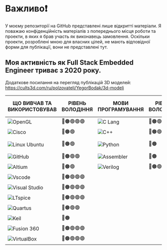 # Важливо❗️
У моєму репозиторії на GitHub представлені лише відкритті матеріали. Я поважаю конфіденційність матеріалів з попереднього місця роботи та проекти, в яких я брав участь як виконавець замовлення. Оскільки проекти, розроблені мною для власних цілей, не мають відповідної форми для публікації, вони не представлені тут.

## Моя активність як Full Stack Embedded Engineer триває з 2020 року.

Додаткове посилання на перегляд публікацій 3D моделей:
https://cults3d.com/ru/polzovateli/YegorBodak/3d-modeli

| ЩО ВИВЧАВ ТА ВИКОРИСТОВУВАВ                  | РІВЕНЬ ВОЛОДІННЯ | МОВИ ПРОГРАМУВАННЯ                      | РІВЕНЬ ВОЛОДІННЯ | ПРИЛАДИ ТА СІМЕЙСТВА                            | РІВЕНЬ ВОЛОДІННЯ |
|------------------------------------|------------------|---------------------------------|------------------|------------------------------------|------------------|
| ![OpenGL](https://img.shields.io/badge/OpenGL-5586A4?style=for-the-badge&logo=opengl&logoColor=white) | 🔴🟠🟢🟢🟣  | ![C Lang](https://img.shields.io/badge/C%20Lang-00599C?style=for-the-badge&logo=c&logoColor=white&labelColor=gray) | 🔴🟠🟢🟢🟣| ![Arduino](https://img.shields.io/badge/Arduino-00979D?style=for-the-badge&logo=arduino&logoColor=white) | 🔴🟠🟢🟢🟣|
| ![Cisco](https://img.shields.io/badge/Cisco-1BA0D7?style=for-the-badge&logo=cisco&logoColor=white) | 🔴🟠🟢  | ![C++](https://img.shields.io/badge/C++-00599C?style=for-the-badge&logo=c%2B%2B&logoColor=white&labelColor=gray) | 🔴🟠🟢🟢🟣 | ![STM32](https://img.shields.io/badge/STM32-03234B?style=for-the-badge&logo=stm32&logoColor=white) | 🔴🟠🟢🟢🟣|
| ![Linux Ubuntu](https://img.shields.io/badge/Linux%20Ubuntu-E95420?style=for-the-badge&logo=ubuntu&logoColor=white) | 🔴🟠🟢  | ![Python](https://img.shields.io/badge/Python-3776AB?style=for-the-badge&logo=python&logoColor=white&labelColor=gray) | 🔴🟠 | ![Raspberry Pi](https://img.shields.io/badge/Raspberry%20Pi-C51A4A?style=for-the-badge&logo=Raspberry-Pi) | 🔴🟠🟢🟢 |
| ![GitHub](https://img.shields.io/badge/GitHub-181717?style=for-the-badge&logo=github&logoColor=white) | 🔴🟠🟢🟢  | ![Assembler](https://img.shields.io/badge/Assembler-6E4C13?style=for-the-badge&logoColor=white&labelColor=gray) | 🔴🟠 | ![FPGA](https://img.shields.io/badge/FPGA-082446?style=for-the-badge&logoColor=white) | 🔴🟠🟢🟢 |
| ![Altium](https://img.shields.io/badge/Altium-232F3E?style=for-the-badge&logo=altium-designer&logoColor=white) | 🔴🟠🟢  | ![Verilog](https://img.shields.io/badge/Verilog-4D4D4D?style=for-the-badge&logoColor=white&labelColor=gray) | 🔴🟠🟢🟢 | ![ESP](https://img.shields.io/badge/ESP-000000?style=for-the-badge&logo=espressif) | 🔴🟠🟢🟢 |
| ![Vscode](https://img.shields.io/badge/Vscode-007ACC?style=for-the-badge&logo=visual-studio-code&logoColor=white) | 🔴🟠🟢🟢🟣  |                                  |                  |                                  |                  |
| ![Visual Studio](https://img.shields.io/badge/Visual%20Studio-5C2D91?style=for-the-badge&logo=visual-studio&logoColor=white) | 🔴🟠🟢🟢🟣  |                                  |                  |                                  |                  |
| ![LTspice](https://img.shields.io/badge/LTspice-E1C630?style=for-the-badge&logo=LTspice&logoColor=white) | 🔴🟠🟢🟢🟣  |                                  |                  |                                  |                  |
| ![Quartus](https://img.shields.io/badge/Quartus-0081A8?style=for-the-badge&logo=quartus-ii&logoColor=white) | 🔴🟠🟢🟢  |                                  |                  |                                  |                  |
| ![Keil](https://img.shields.io/badge/Keil-4D4D4D?style=for-the-badge&logo=keil&logoColor=white) | 🔴🟠 |                                  |                  |                                  |                  |
| ![Fusion 360](https://img.shields.io/badge/Fusion%20360-FF5733?style=for-the-badge&logo=autodesk&logoColor=white) | 🔴🟠🟢🟢🟣  |                                  |                  |                                  |                  |
| ![VirtualBox](https://img.shields.io/badge/VirtualBox-183A61?style=for-the-badge&logo=virtualbox&logoColor=white) | 🔴🟠🟢🟢🟣  |                                  |                  |                                  |                  |
 
